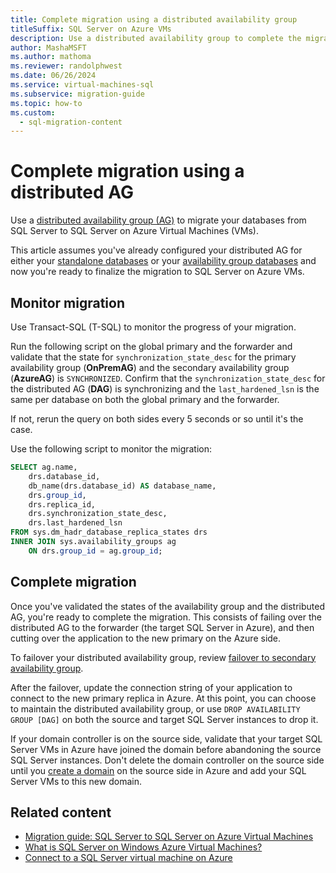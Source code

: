 ```yaml
---
title: Complete migration using a distributed availability group
titleSuffix: SQL Server on Azure VMs
description: Use a distributed availability group to complete the migration of your SQL Server databases to SQL Server on Azure VMs.
author: MashaMSFT
ms.author: mathoma
ms.reviewer: randolphwest
ms.date: 06/26/2024
ms.service: virtual-machines-sql
ms.subservice: migration-guide
ms.topic: how-to
ms.custom:
  - sql-migration-content
---
```

# Complete migration using a distributed AG

Use a [distributed availability group (AG)](/sql/database-engine/availability-groups/windows/distributed-availability-groups) to migrate your databases from SQL Server to SQL Server on Azure Virtual Machines (VMs).

This article assumes you've already configured your distributed AG for either your [standalone databases](distributed-availability-group-migrate-standalone-instance.md) or your [availability group databases](distributed-availability-group-migrate-availability-group.md) and now you're ready to finalize the migration to SQL Server on Azure VMs.

## Monitor migration

Use Transact-SQL (T-SQL) to monitor the progress of your migration.

Run the following script on the global primary and the forwarder and validate that the state for `synchronization_state_desc` for the primary availability group (**OnPremAG**) and the secondary availability group (**AzureAG**) is `SYNCHRONIZED`. Confirm that the `synchronization_state_desc` for the distributed AG (**DAG**) is synchronizing and the `last_hardened_lsn` is the same per database on both the global primary and the forwarder.

If not, rerun the query on both sides every 5 seconds or so until it's the case.

Use the following script to monitor the migration:

```sql
SELECT ag.name,
    drs.database_id,
    db_name(drs.database_id) AS database_name,
    drs.group_id,
    drs.replica_id,
    drs.synchronization_state_desc,
    drs.last_hardened_lsn
FROM sys.dm_hadr_database_replica_states drs
INNER JOIN sys.availability_groups ag
    ON drs.group_id = ag.group_id;
```

## Complete migration

Once you've validated the states of the availability group and the distributed AG, you're ready to complete the migration. This consists of failing over the distributed AG to the forwarder (the target SQL Server in Azure), and then cutting over the application to the new primary on the Azure side.

To failover your distributed availability group, review [failover to secondary availability group](/sql/database-engine/availability-groups/windows/configure-distributed-availability-groups#failover).

After the failover, update the connection string of your application to connect to the new primary replica in Azure. At this point, you can choose to maintain the distributed availability group, or use `DROP AVAILABILITY GROUP [DAG]` on both the source and target SQL Server instances to drop it.

If your domain controller is on the source side, validate that your target SQL Server VMs in Azure have joined the domain before abandoning the source SQL Server instances. Don't delete the domain controller on the source side until you [create a domain](/azure/azure-sql/virtual-machines/windows/availability-group-manually-configure-prerequisites-tutorial-multi-subnet#create-domain-controllers) on the source side in Azure and add your SQL Server VMs to this new domain.

## Related content

- [Migration guide: SQL Server to SQL Server on Azure Virtual Machines](guide.md)
- [What is SQL Server on Windows Azure Virtual Machines?](/azure/azure-sql/virtual-machines/windows/sql-server-on-azure-vm-iaas-what-is-overview)
- [Connect to a SQL Server virtual machine on Azure](/azure/azure-sql/virtual-machines/windows/ways-to-connect-to-sql)
